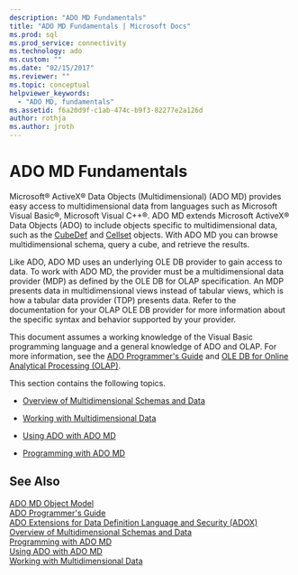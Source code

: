 ```yaml
---
description: "ADO MD Fundamentals"
title: "ADO MD Fundamentals | Microsoft Docs"
ms.prod: sql
ms.prod_service: connectivity
ms.technology: ado
ms.custom: ""
ms.date: "02/15/2017"
ms.reviewer: ""
ms.topic: conceptual
helpviewer_keywords: 
  - "ADO MD, fundamentals"
ms.assetid: f6a20d9f-c1ab-474c-b9f3-82277e2a126d
author: rothja
ms.author: jroth
---
```

# ADO MD Fundamentals
Microsoft® ActiveX® Data Objects (Multidimensional) (ADO MD) provides easy access to multidimensional data from languages such as Microsoft Visual Basic®, Microsoft Visual C++®. ADO MD extends Microsoft ActiveX® Data Objects (ADO) to include objects specific to multidimensional data, such as the [CubeDef](../../reference/ado-md-api/cubedef-object-ado-md.md) and [Cellset](../../reference/ado-md-api/cellset-object-ado-md.md) objects. With ADO MD you can browse multidimensional schema, query a cube, and retrieve the results.  
  
 Like ADO, ADO MD uses an underlying OLE DB provider to gain access to data. To work with ADO MD, the provider must be a multidimensional data provider (MDP) as defined by the OLE DB for OLAP specification. An MDP presents data in multidimensional views instead of tabular views, which is how a tabular data provider (TDP) presents data. Refer to the documentation for your OLAP OLE DB provider for more information about the specific syntax and behavior supported by your provider.  
  
 This document assumes a working knowledge of the Visual Basic programming language and a general knowledge of ADO and OLAP. For more information, see the [ADO Programmer's Guide](../ado-programmer-s-guide.md) and [OLE DB for Online Analytical Processing (OLAP)](/previous-versions/windows/desktop/ms717005(v=vs.85)).  
  
 This section contains the following topics.  
  
-   [Overview of Multidimensional Schemas and Data](./overview-of-multidimensional-schemas-and-data.md)  
  
-   [Working with Multidimensional Data](./working-with-multidimensional-data.md)  
  
-   [Using ADO with ADO MD](./using-ado-with-ado-md.md)  
  
-   [Programming with ADO MD](./programming-with-ado-md.md)  
  
## See Also  
 [ADO MD Object Model](../../reference/ado-md-api/ado-md-object-model.md)   
 [ADO Programmer's Guide](../ado-programmer-s-guide.md)   
 [ADO Extensions for Data Definition Language and Security (ADOX)](../extensions/ado-extensions-for-data-definition-language-and-security-adox.md)   
 [Overview of Multidimensional Schemas and Data](./overview-of-multidimensional-schemas-and-data.md)   
 [Programming with ADO MD](./programming-with-ado-md.md)   
 [Using ADO with ADO MD](./using-ado-with-ado-md.md)   
 [Working with Multidimensional Data](./working-with-multidimensional-data.md)